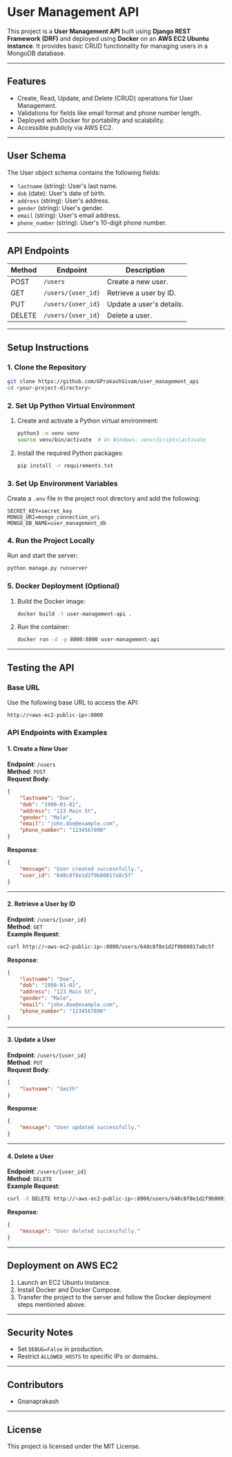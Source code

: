 
# User Management API

This project is a **User Management API** built using **Django REST Framework (DRF)** and deployed using **Docker** on an **AWS EC2 Ubuntu instance**. It provides basic CRUD functionality for managing users in a MongoDB database.

---

## **Features**
- Create, Read, Update, and Delete (CRUD) operations for User Management.
- Validations for fields like email format and phone number length.
- Deployed with Docker for portability and scalability.
- Accessible publicly via AWS EC2.

---

## **User Schema**
The User object schema contains the following fields:
- `lastname` (string): User's last name.
- `dob` (date): User's date of birth.
- `address` (string): User's address.
- `gender` (string): User's gender.
- `email` (string): User's email address.
- `phone_number` (string): User's 10-digit phone number.

---

## **API Endpoints**
| Method | Endpoint          | Description                |
|--------|-------------------|----------------------------|
| POST   | `/users`          | Create a new user.         |
| GET    | `/users/{user_id}`| Retrieve a user by ID.     |
| PUT    | `/users/{user_id}`| Update a user's details.   |
| DELETE | `/users/{user_id}`| Delete a user.             |

---

## **Setup Instructions**

### **1. Clone the Repository**
```bash
git clone https://github.com/GPrakashSivam/user_management_api
cd <your-project-directory>
```

### **2. Set Up Python Virtual Environment**
1. Create and activate a Python virtual environment:
   ```bash
   python3 -m venv venv
   source venv/bin/activate  # On Windows: venv\Scripts\activate
   ```

2. Install the required Python packages:
   ```bash
   pip install -r requirements.txt
   ```

### **3. Set Up Environment Variables**
Create a `.env` file in the project root directory and add the following:
```plaintext
SECRET_KEY=secret_key
MONGO_URI=mongo_connection_uri
MONGO_DB_NAME=user_management_db
```

### **4. Run the Project Locally**
Run and start the server:
```bash
python manage.py runserver
```

### **5. Docker Deployment (Optional)**
1. Build the Docker image:
   ```bash
   docker build -t user-management-api .
   ```

2. Run the container:
   ```bash
   docker run -d -p 8000:8000 user-management-api
   ```

---

## **Testing the API**

### **Base URL**
Use the following base URL to access the API:
```plaintext
http://<aws-ec2-public-ip>:8000
```

### **API Endpoints with Examples**

#### **1. Create a New User**
**Endpoint**: `/users`  
**Method**: `POST`  
**Request Body**:
```json
{
    "lastname": "Doe",
    "dob": "1990-01-01",
    "address": "123 Main St",
    "gender": "Male",
    "email": "john.doe@example.com",
    "phone_number": "1234567890"
}
```
**Response**:
```json
{
    "message": "User created successfully.",
    "user_id": "648c8f8e1d2f9b00017a8c5f"
}
```

---

#### **2. Retrieve a User by ID**
**Endpoint**: `/users/{user_id}`  
**Method**: `GET`  
**Example Request**:
```bash
curl http://<aws-ec2-public-ip>:8000/users/648c8f8e1d2f9b00017a8c5f
```
**Response**:
```json
{
    "lastname": "Doe",
    "dob": "1990-01-01",
    "address": "123 Main St",
    "gender": "Male",
    "email": "john.doe@example.com",
    "phone_number": "1234567890"
}
```

---

#### **3. Update a User**
**Endpoint**: `/users/{user_id}`  
**Method**: `PUT`  
**Request Body**:
```json
{
    "lastname": "Smith"
}
```
**Response**:
```json
{
    "message": "User updated successfully."
}
```

---

#### **4. Delete a User**
**Endpoint**: `/users/{user_id}`  
**Method**: `DELETE`  
**Example Request**:
```bash
curl -X DELETE http://<aws-ec2-public-ip>:8000/users/648c8f8e1d2f9b00017a8c5f
```
**Response**:
```json
{
    "message": "User deleted successfully."
}
```

---

## **Deployment on AWS EC2**
1. Launch an EC2 Ubuntu instance.
2. Install Docker and Docker Compose.
3. Transfer the project to the server and follow the Docker deployment steps mentioned above.

---

## **Security Notes**
- Set `DEBUG=False` in production.
- Restrict `ALLOWED_HOSTS` to specific IPs or domains.

---

## **Contributors**
- Gnanaprakash

---

## **License**
This project is licensed under the MIT License.
